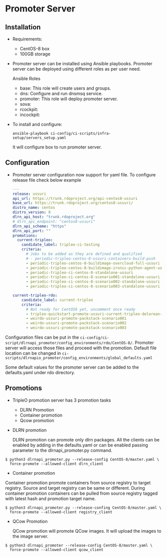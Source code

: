 Promoter Server
===============

## Installation

- Requirements:
  - CentOS-8 box
  - 100GB storage

- Promoter server can be installed using Ansible playbooks.
  Promoter server can be deployed using different roles as per
  user need.

  Ansible Roles
  - base: This role will create users and groups.
  - dns: Configure and run dnsmsq service.
  - promoter: This role will deploy promoter server.
  - sova:
  - rcockpit:
  - incockpit:

- To install and configure:
  ```shell
  ansible-playbook ci-config/ci-scripts/infra-setup/servers_setup.yaml
  ```
  It will configure box to run promoter server.

## Configuration

- Promoter server configuration now support for yaml file. To configure release file check below example
  ```yaml
  ---
  release: ussuri
  api_url: https://trunk.rdoproject.org/api-centos8-ussuri
  base_url: https://trunk.rdoproject.org/centos8-ussuri/
  distro_name: centos
  distro_version: 8
  dlrn_api_host: "trunk.rdoproject.org"
  # dlrn_api_endpoint: "centos8-ussuri"
  dlrn_api_scheme: "https"
  dlrn_api_port: ""
  promotions:
    current-tripleo:
      candidate_label: tripleo-ci-testing
      criteria:
        # Jobs to be added as they are defined and qualified
        # - periodic-tripleo-centos-8-ussuri-containers-build-push
        - periodic-tripleo-centos-8-buildimage-overcloud-full-ussuri
        - periodic-tripleo-centos-8-buildimage-ironic-python-agent-ussuri
        - periodic-tripleo-ci-centos-8-standalone-ussuri
        - periodic-tripleo-ci-centos-8-scenario001-standalone-ussuri
        - periodic-tripleo-ci-centos-8-scenario002-standalone-ussuri
        - periodic-tripleo-ci-centos-8-scenario003-standalone-ussuri

  current-tripleo-rdo:
      candidate_label: current-tripleo
      criteria:
        # Not ready for CentOS8 yet, uncomment once ready
        - tripleo-quickstart-promote-ussuri-current-tripleo-delorean-minimal
        - weirdo-ussuri-promote-packstack-scenario001
        - weirdo-ussuri-promote-packstack-scenario002
        - weirdo-ussuri-promote-packstack-scenario003
  ```

Configuration files can be put in the `ci-config/ci-script/dlrnapi_promoter/config_environments/rdo/CentOS-8/`.  Promoter server will access those files and proceed with the promotion. Default file location can be changed in `ci-scripts/dlrnapio_promoter/config_environments/global_defaults.yaml`

Some default values for the promoter server can be added to the defaults.yaml under rdo directory.

## Promotions

- TripleO promotion server has 3 promotion tasks
  - DLRN Promotion
  - Container promotion
  - Qcow promotion



- DLRN promotion

  DLRN promotion can promote only dlrn packages. All the clients can be enabled by adding in the defaults.yaml or can be enabled passing parameter to the dlrnapi_promoter.py command.

```shell
$ python3 dlrnapi_promoter.py --release-config CentOS-8/master.yaml \
  force-promote --allowed-client dlrn_client
```

- Container promotion

Container promotion promote containers from source registry to target registry. Source and target registry can be same or different. During container promotion containers can be pulled from source registry tagged with latest hash and promotion target name.

```shell
$ python3 dlrnapi_promoter.py --release-confing CentOS-8/master.yaml \
  force-promote --allowed-client registry_client
```

- QCow Promotion

  QCow promotion will promote QCow images. It will upload the images to the image server.

```shell
$ python3 dlrnapi_promoter --release-config CentOS-8/master.yaml \
  force-promote --allowed-client qcow_client
```
